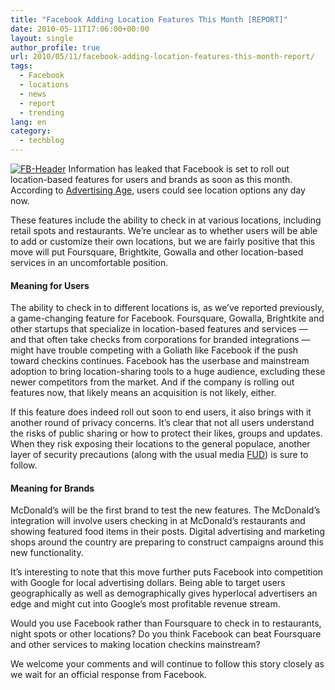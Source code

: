```yaml
---
title: "Facebook Adding Location Features This Month [REPORT]"
date: 2010-05-11T17:06:00+00:00
layout: single
author_profile: true
url: 2010/05/11/facebook-adding-location-features-this-month-report/
tags:
  - Facebook
  - locations
  - news
  - report
  - trending
lang: en
category: 
  - techblog
---
```

[![FB-Header](http://lh6.ggpht.com/_vaUVXcmC3OI/S-mHbm4-kZI/AAAAAAAACJ4/AohwIkJt8rA/FB-Header_thumb%5B1%5D.jpg?imgmax=800 "FB-Header")](http://lh5.ggpht.com/_vaUVXcmC3OI/S-mHZewyyqI/AAAAAAAACJ0/eQ0_xLIXRsU/s1600-h/FB-Header%5B3%5D.jpg) Information has leaked that Facebook is set to roll out location-based features for users and brands as soon as this month. According to [Advertising Age](http://adage.com/digital/article?article_id=143742), users could see location options any day now. 

These features include the ability to check in at various locations, including retail spots and restaurants. We’re unclear as to whether users will be able to add or customize their own locations, but we are fairly positive that this move will put Foursquare, Brightkite, Gowalla and other location-based services in an uncomfortable position. 

#### Meaning for Users

The ability to check in to different locations is, as we’ve reported previously, a game-changing feature for Facebook. Foursquare, Gowalla, Brightkite and other startups that specialize in location-based features and services — and that often take checks from corporations for branded integrations — might have trouble competing with a Goliath like Facebook if the push toward checkins continues. Facebook has the userbase and mainstream adoption to bring location-sharing tools to a huge audience, excluding these newer competitors from the market. And if the company is rolling out features now, that likely means an acquisition is not likely, either. 

If this feature does indeed roll out soon to end users, it also brings with it another round of privacy concerns. It’s clear that not all users understand the risks of public sharing or how to protect their likes, groups and updates. When they risk exposing their locations to the general populace, another layer of security precautions (along with the usual media [FUD](http://en.wikipedia.org/wiki/Fud)) is sure to follow. 

#### Meaning for Brands

McDonald’s will be the first brand to test the new features. The McDonald’s integration will involve users checking in at McDonald’s restaurants and showing featured food items in their posts. Digital advertising and marketing shops around the country are preparing to construct campaigns around this new functionality. 

It’s interesting to note that this move further puts Facebook into competition with Google for local advertising dollars. Being able to target users geographically as well as demographically gives hyperlocal advertisers an edge and might cut into Google’s most profitable revenue stream. 

Would you use Facebook rather than Foursquare to check in to restaurants, night spots or other locations? Do you think Facebook can beat Foursquare and other services to making location checkins mainstream? 

We welcome your comments and will continue to follow this story closely as we wait for an official response from Facebook.